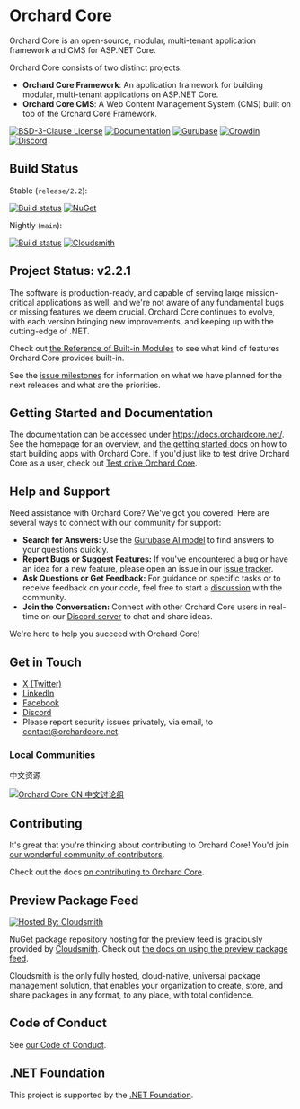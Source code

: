 # Orchard Core

Orchard Core is an open-source, modular, multi-tenant application framework and CMS for ASP.NET Core.

Orchard Core consists of two distinct projects:

- __Orchard Core Framework__: An application framework for building modular, multi-tenant applications on ASP.NET Core.
- __Orchard Core CMS__: A Web Content Management System (CMS) built on top of the Orchard Core Framework.

[![BSD-3-Clause License](https://img.shields.io/badge/license-BSD--3--Clause-blue.svg)](LICENSE)
[![Documentation](https://readthedocs.org/projects/orchardcore/badge/)](https://docs.orchardcore.net/)
[![Gurubase](https://img.shields.io/badge/Gurubase-Ask%20Orchard%20Core%20Guru-006BFF)](https://gurubase.io/g/orchard-core)
[![Crowdin](https://badges.crowdin.net/orchard-core/localized.svg)](https://crowdin.com/project/orchard-core)
[![Discord](https://img.shields.io/discord/551136772243980291?color=%237289DA&label=OrchardCore&logo=discord&logoColor=white&style=flat-square)](https://orchardcore.net/discord)

## Build Status

Stable (`release/2.2`):

[![Build status](https://github.com/OrchardCMS/OrchardCore/actions/workflows/release_ci.yml/badge.svg)](https://github.com/OrchardCMS/OrchardCore/actions?query=workflow%3A%22Release+-+CI%22)
[![NuGet](https://img.shields.io/nuget/v/OrchardCore.Application.Cms.Targets.svg)](https://www.nuget.org/packages/OrchardCore.Application.Cms.Targets)

Nightly (`main`):

[![Build status](https://github.com/OrchardCMS/OrchardCore/actions/workflows/preview_ci.yml/badge.svg)](https://github.com/OrchardCMS/OrchardCore/actions?query=workflow%3A%22Preview+-+CI%22)
[![Cloudsmith](https://api-prd.cloudsmith.io/badges/version/orchardcore/preview/nuget/OrchardCore.Application.Cms.Targets/latest/x/?render=true&badge_token=gAAAAABey9hKFD_C-ZIpLvayS3HDsIjIorQluDs53KjIdlxoDz6Ntt1TzvMNJp7a_UWvQbsfN5nS7_0IbxCyqHZsjhmZP6cBkKforo-NqwrH5-E6QCrJ3D8%3D)](https://cloudsmith.io/~orchardcore/repos/preview/packages/detail/nuget/OrchardCore.Application.Cms.Targets/latest/)

## Project Status: v2.2.1

The software is production-ready, and capable of serving large mission-critical applications as well, and we're not aware of any fundamental bugs or missing features we deem crucial. Orchard Core continues to evolve, with each version bringing new improvements, and keeping up with the cutting-edge of .NET.

Check out [the Reference of Built-in Modules](https://docs.orchardcore.net/en/latest/reference/) to see what kind of features Orchard Core provides built-in.

See the [issue milestones](https://github.com/OrchardCMS/OrchardCore/milestones) for information on what we have planned for the next releases and what are the priorities.

## Getting Started and Documentation

The documentation can be accessed under <https://docs.orchardcore.net/>. See the homepage for an overview, and [the getting started docs](https://docs.orchardcore.net/en/latest/getting-started/) on how to start building apps with Orchard Core. If you'd just like to test drive Orchard Core as a user, check out [Test drive Orchard Core](https://docs.orchardcore.net/en/latest/getting-started/test-drive-orchard-core/).

## Help and Support

Need assistance with Orchard Core? We've got you covered! Here are several ways to connect with our community for support:

- **Search for Answers:** Use the [Gurubase AI model](https://gurubase.io/g/orchard-core) to find answers to your questions quickly.
- **Report Bugs or Suggest Features:** If you've encountered a bug or have an idea for a new feature, please open an issue in our [issue tracker](https://github.com/OrchardCMS/OrchardCore/issues).
- **Ask Questions or Get Feedback:** For guidance on specific tasks or to receive feedback on your code, feel free to start a [discussion](https://github.com/OrchardCMS/OrchardCore/discussions) with the community.
- **Join the Conversation:** Connect with other Orchard Core users in real-time on our [Discord server](https://orchardcore.net/discord) to chat and share ideas.

We're here to help you succeed with Orchard Core!

## Get in Touch

- [X (Twitter)](https://twitter.com/orchardcms)
- [LinkedIn](https://orchardcore.net/linkedin)
- [Facebook](https://www.facebook.com/OrchardCore)
- [Discord](https://orchardcore.net/discord)
- Please report security issues privately, via email, to [contact@orchardcore.net](mailto:contact@orchardcore.net).

### Local Communities

中文资源

[![Orchard Core CN 中文讨论组](https://docs.orchardcore.net/en/latest/assets/images/orchard-core-cn-community-logo.png)](https://shang.qq.com/wpa/qunwpa?idkey=48721591a71ee7586316604a7a4ee99d26fd977c6120370a06585085a5936f62)

## Contributing

It's great that you're thinking about contributing to Orchard Core! You'd join [our wonderful community of contributors](https://docs.orchardcore.net/en/latest/community/contributors/).

Check out the docs [on contributing to Orchard Core](https://docs.orchardcore.net/en/latest/contributing/).

## Preview Package Feed

[![Hosted By: Cloudsmith](https://img.shields.io/badge/OSS%20hosting%20by-cloudsmith-blue?logo=cloudsmith&style=for-the-badge)](https://cloudsmith.com)

NuGet package repository hosting for the preview feed is graciously provided by [Cloudsmith](https://cloudsmith.com). Check out [the docs on using the preview package feed](https://docs.orchardcore.net/en/latest/getting-started/preview-package-source/).

Cloudsmith is the only fully hosted, cloud-native, universal package management solution, that enables your organization to create, store, and share packages in any format, to any place, with total confidence.

## Code of Conduct

See [our Code of Conduct](https://docs.orchardcore.net/en/latest/contributing/#code-of-conduct).

## .NET Foundation

This project is supported by the [.NET Foundation](http://www.dotnetfoundation.org).
